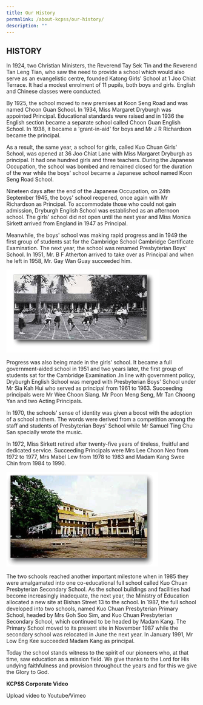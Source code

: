 ```yaml
---
title: Our History
permalink: /about-kcpss/our-history/
description: ""
---
```


## HISTORY


In 1924, two Christian Ministers, the Reverend Tay Sek Tin and the Reverend Tan Leng Tian, who saw the need to provide a school which would also serve as an evangelistic centre, founded Katong Girls' School at 1 Joo Chiat Terrace. It had a modest enrolment of 11 pupils, both boys and girls. English and Chinese classes were conducted.  
  
By 1925, the school moved to new premises at Koon Seng Road and was named Choon Guan School. In 1934, Miss Margaret Dryburgh was appointed Principal. Educational standards were raised and in 1936 the English section became a separate school called Choon Guan English School. In 1938, it became a 'grant-in-aid' for boys and Mr J R Richardson became the principal.  
  
As a result, the same year, a school for girls, called Kuo Chuan Girls' School, was opened at 36 Joo Chiat Lane with Miss Margaret Dryburgh as principal. It had one hundred girls and three teachers. During the Japanese Occupation, the school was bombed and remained closed for the duration of the war while the boys' school became a Japanese school named Koon Seng Road School.  
  
Nineteen days after the end of the Japanese Occupation, on 24th September 1945, the boys' school reopened, once again with Mr Richardson as Principal. To accommodate those who could not gain admission, Dryburgh English School was established as an afternoon school. The girls' school did not open until the next year and Miss Monica Sirkett arrived from England in 1947 as Principal.  
  
Meanwhile, the boys' school was making rapid progress and in 1949 the first group of students sat for the Cambridge School Cambridge Certificate Examination. The next year, the school was renamed Presbyterian Boys' School. In 1951, Mr. B F Atherton arrived to take over as Principal and when he left in 1958, Mr. Gay Wan Guay succeeded him.


![](/images/About%20KCPSS/Our%20History%201.gif)

Progress was also being made in the girls' school. It became a full government-aided school in 1951 and two years later, the first group of students sat for the Cambridge Examination .In line with government policy, Dryburgh English School was merged with Presbyterian Boys' School under Mr Sia Kah Hui who served as principal from 1961 to 1963. Succeeding principals were Mr Wee Choon Siang. Mr Poon Meng Seng, Mr Tan Choong Yan and two Acting Principals.  
  
In 1970, the schools' sense of identity was given a boost with the adoption of a school anthem. The words were derived from a competition among the staff and students of Presbyterian Boys' School while Mr Samuel Ting Chu San specially wrote the music.  
  
In 1972, Miss Sirkett retired after twenty-five years of tireless, fruitful and dedicated service. Succeeding Principals were Mrs Lee Choon Neo from 1972 to 1977, Mrs Mabel Lew from 1978 to 1983 and Madam Kang Swee Chin from 1984 to 1990.

![](/images/About%20KCPSS/Our%20History%202.gif)


The two schools reached another important milestone when in 1985 they were amalgamated into one co-educational full school called Kuo Chuan Presbyterian Secondary School. As the school buildings and facilities had become increasingly inadequate, the next year, the Ministry of Education allocated a new site at Bishan Street 13 to the school. In 1987, the full school developed into two schools, named Kuo Chuan Presbyterian Primary School, headed by Mrs Goh Soo Sim, and Kuo Chuan Presbyterian Secondary School, which continued to be headed by Madam Kang. The Primary School moved to its present site in November 1987 while the secondary school was relocated in June the next year. In January 1991, Mr Low Eng Kee succeeded Madam Kang as principal.  
  
Today the school stands witness to the spirit of our pioneers who, at that time, saw education as a mission field. We give thanks to the Lord for His undying faithfulness and provision throughout the years and for this we give the Glory to God.


**KCPSS Corporate Video**

Upload video to Youtube/Vimeo